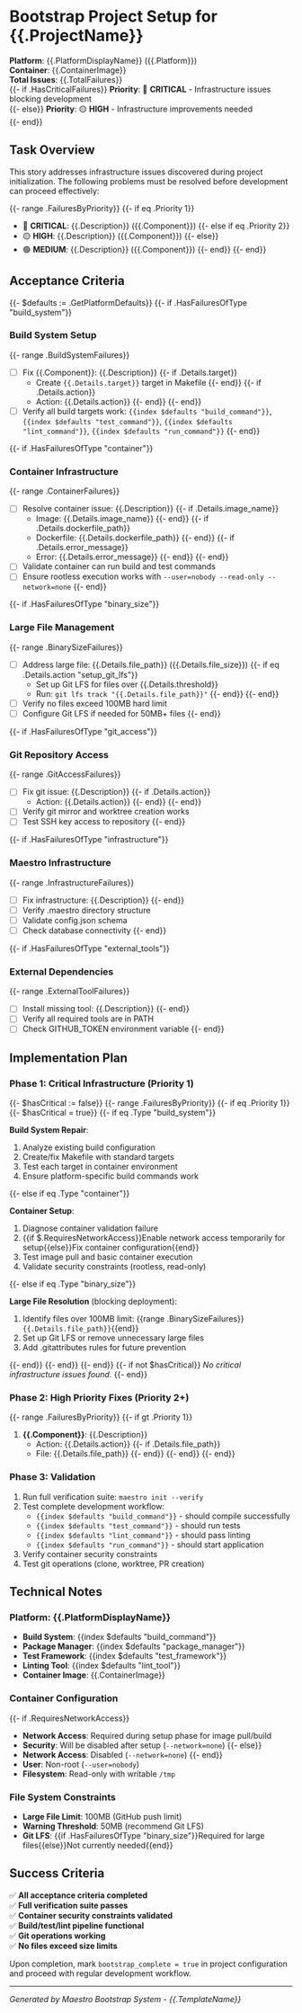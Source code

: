 # Bootstrap Project Setup for {{.ProjectName}}

**Platform**: {{.PlatformDisplayName}} ({{.Platform}})  
**Container**: {{.ContainerImage}}  
**Total Issues**: {{.TotalFailures}}  
{{- if .HasCriticalFailures}}
**Priority**: 🔴 **CRITICAL** - Infrastructure issues blocking development  
{{- else}}
**Priority**: 🟡 **HIGH** - Infrastructure improvements needed  
{{- end}}

## Task Overview

This story addresses infrastructure issues discovered during project initialization. The following problems must be resolved before development can proceed effectively:

{{- range .FailuresByPriority}}
{{- if eq .Priority 1}}
- 🔴 **CRITICAL**: {{.Description}} ({{.Component}})
{{- else if eq .Priority 2}}
- 🟡 **HIGH**: {{.Description}} ({{.Component}})
{{- else}}
- 🟢 **MEDIUM**: {{.Description}} ({{.Component}})
{{- end}}
{{- end}}

## Acceptance Criteria

{{- $defaults := .GetPlatformDefaults}}
{{- if .HasFailuresOfType "build_system"}}

### Build System Setup
{{- range .BuildSystemFailures}}
- [ ] Fix {{.Component}}: {{.Description}}
  {{- if .Details.target}}
  - Create `{{.Details.target}}` target in Makefile
  {{- end}}
  {{- if .Details.action}}
  - Action: {{.Details.action}}
  {{- end}}
{{- end}}
- [ ] Verify all build targets work: `{{index $defaults "build_command"}}`, `{{index $defaults "test_command"}}`, `{{index $defaults "lint_command"}}`, `{{index $defaults "run_command"}}`
{{- end}}

{{- if .HasFailuresOfType "container"}}

### Container Infrastructure
{{- range .ContainerFailures}}
- [ ] Resolve container issue: {{.Description}}
  {{- if .Details.image_name}}
  - Image: {{.Details.image_name}}
  {{- end}}
  {{- if .Details.dockerfile_path}}
  - Dockerfile: {{.Details.dockerfile_path}}
  {{- end}}
  {{- if .Details.error_message}}
  - Error: {{.Details.error_message}}
  {{- end}}
{{- end}}
- [ ] Validate container can run build and test commands
- [ ] Ensure rootless execution works with `--user=nobody --read-only --network=none`
{{- end}}

{{- if .HasFailuresOfType "binary_size"}}

### Large File Management
{{- range .BinarySizeFailures}}
- [ ] Address large file: {{.Details.file_path}} ({{.Details.file_size}})
  {{- if eq .Details.action "setup_git_lfs"}}
  - Set up Git LFS for files over {{.Details.threshold}}
  - Run: `git lfs track "{{.Details.file_path}}"`
  {{- end}}
{{- end}}
- [ ] Verify no files exceed 100MB hard limit
- [ ] Configure Git LFS if needed for 50MB+ files
{{- end}}

{{- if .HasFailuresOfType "git_access"}}

### Git Repository Access
{{- range .GitAccessFailures}}
- [ ] Fix git issue: {{.Description}}
  {{- if .Details.action}}
  - Action: {{.Details.action}}
  {{- end}}
{{- end}}
- [ ] Verify git mirror and worktree creation works
- [ ] Test SSH key access to repository
{{- end}}

{{- if .HasFailuresOfType "infrastructure"}}

### Maestro Infrastructure
{{- range .InfrastructureFailures}}
- [ ] Fix infrastructure: {{.Description}}
{{- end}}
- [ ] Verify .maestro directory structure
- [ ] Validate config.json schema
- [ ] Check database connectivity
{{- end}}

{{- if .HasFailuresOfType "external_tools"}}

### External Dependencies
{{- range .ExternalToolFailures}}
- [ ] Install missing tool: {{.Description}}
{{- end}}
- [ ] Verify all required tools are in PATH
- [ ] Check GITHUB_TOKEN environment variable
{{- end}}

## Implementation Plan

### Phase 1: Critical Infrastructure (Priority 1)
{{- $hasCritical := false}}
{{- range .FailuresByPriority}}
{{- if eq .Priority 1}}
{{- $hasCritical = true}}
{{- if eq .Type "build_system"}}

**Build System Repair**:
1. Analyze existing build configuration
2. Create/fix Makefile with standard targets
3. Test each target in container environment
4. Ensure platform-specific build commands work

{{- else if eq .Type "container"}}

**Container Setup**:
1. Diagnose container validation failure
2. {{if $.RequiresNetworkAccess}}Enable network access temporarily for setup{{else}}Fix container configuration{{end}}
3. Test image pull and basic container execution
4. Validate security constraints (rootless, read-only)

{{- else if eq .Type "binary_size"}}

**Large File Resolution** (blocking deployment):
1. Identify files over 100MB limit: {{range .BinarySizeFailures}}`{{.Details.file_path}}`{{end}}
2. Set up Git LFS or remove unnecessary large files
3. Add .gitattributes rules for future prevention

{{- end}}
{{- end}}
{{- end}}
{{- if not $hasCritical}}
*No critical infrastructure issues found.*
{{- end}}

### Phase 2: High Priority Fixes (Priority 2+)
{{- range .FailuresByPriority}}
{{- if gt .Priority 1}}
1. **{{.Component}}**: {{.Description}}
   - Action: {{.Details.action}}
   {{- if .Details.file_path}}
   - File: {{.Details.file_path}}
   {{- end}}
{{- end}}
{{- end}}

### Phase 3: Validation
1. Run full verification suite: `maestro init --verify`
2. Test complete development workflow:
   - `{{index $defaults "build_command"}}` - should compile successfully
   - `{{index $defaults "test_command"}}` - should run tests
   - `{{index $defaults "lint_command"}}` - should pass linting
   - `{{index $defaults "run_command"}}` - should start application
3. Verify container security constraints
4. Test git operations (clone, worktree, PR creation)

## Technical Notes

### Platform: {{.PlatformDisplayName}}
- **Build System**: {{index $defaults "build_command"}}
- **Package Manager**: {{index $defaults "package_manager"}}
- **Test Framework**: {{index $defaults "test_framework"}}
- **Linting Tool**: {{index $defaults "lint_tool"}}
- **Container Image**: {{.ContainerImage}}

### Container Configuration
{{- if .RequiresNetworkAccess}}
- **Network Access**: Required during setup phase for image pull/build
- **Security**: Will be disabled after setup (`--network=none`)
{{- else}}
- **Network Access**: Disabled (`--network=none`)
{{- end}}
- **User**: Non-root (`--user=nobody`)
- **Filesystem**: Read-only with writable `/tmp`

### File System Constraints
- **Large File Limit**: 100MB (GitHub push limit)
- **Warning Threshold**: 50MB (recommend Git LFS)
- **Git LFS**: {{if .HasFailuresOfType "binary_size"}}Required for large files{{else}}Not currently needed{{end}}

## Success Criteria

✅ **All acceptance criteria completed**  
✅ **Full verification suite passes**  
✅ **Container security constraints validated**  
✅ **Build/test/lint pipeline functional**  
✅ **Git operations working**  
✅ **No files exceed size limits**  

Upon completion, mark `bootstrap_complete = true` in project configuration and proceed with regular development workflow.

---

*Generated by Maestro Bootstrap System - {{.TemplateName}}*